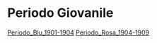 # Periodo Giovanile
[Periodo_Blu_1901-1904](Periodo_Blu_1901-1904)
[Periodo_Rosa_1904-1909](Periodo_Rosa_1904-1909)

